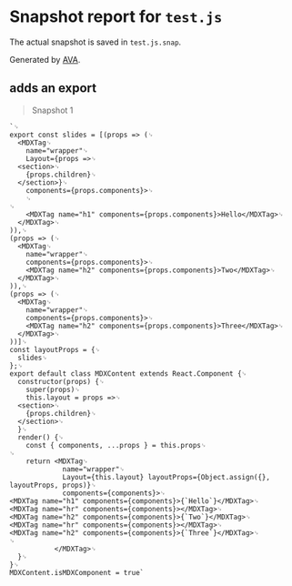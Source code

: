 # Snapshot report for `test.js`

The actual snapshot is saved in `test.js.snap`.

Generated by [AVA](https://ava.li).

## adds an export

> Snapshot 1

    `␊
    export const slides = [(props => (␊
      <MDXTag␊
        name="wrapper"␊
        Layout={props =>␊
      <section>␊
        {props.children}␊
      </section>}␊
        components={props.components}>␊
        ␊
    ␊
        <MDXTag name="h1" components={props.components}>Hello</MDXTag>␊
      </MDXTag>␊
    )),␊
    (props => (␊
      <MDXTag␊
        name="wrapper"␊
        components={props.components}>␊
        <MDXTag name="h2" components={props.components}>Two</MDXTag>␊
      </MDXTag>␊
    )),␊
    (props => (␊
      <MDXTag␊
        name="wrapper"␊
        components={props.components}>␊
        <MDXTag name="h2" components={props.components}>Three</MDXTag>␊
      </MDXTag>␊
    ))]␊
    const layoutProps = {␊
      slides␊
    };␊
    export default class MDXContent extends React.Component {␊
      constructor(props) {␊
        super(props)␊
        this.layout = props =>␊
      <section>␊
        {props.children}␊
      </section>␊
      }␊
      render() {␊
        const { components, ...props } = this.props␊
    ␊
        return <MDXTag␊
                 name="wrapper"␊
                 Layout={this.layout} layoutProps={Object.assign({}, layoutProps, props)}␊
                 components={components}>␊
    <MDXTag name="h1" components={components}>{`Hello`}</MDXTag>␊
    <MDXTag name="hr" components={components}></MDXTag>␊
    <MDXTag name="h2" components={components}>{`Two`}</MDXTag>␊
    <MDXTag name="hr" components={components}></MDXTag>␊
    <MDXTag name="h2" components={components}>{`Three`}</MDXTag>␊
    ␊
               </MDXTag>␊
      }␊
    }␊
    MDXContent.isMDXComponent = true`
